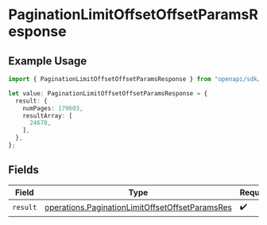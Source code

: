 # PaginationLimitOffsetOffsetParamsResponse

## Example Usage

```typescript
import { PaginationLimitOffsetOffsetParamsResponse } from "openapi/sdk/models/operations";

let value: PaginationLimitOffsetOffsetParamsResponse = {
  result: {
    numPages: 179603,
    resultArray: [
      24678,
    ],
  },
};
```

## Fields

| Field                                                                                                                     | Type                                                                                                                      | Required                                                                                                                  | Description                                                                                                               |
| ------------------------------------------------------------------------------------------------------------------------- | ------------------------------------------------------------------------------------------------------------------------- | ------------------------------------------------------------------------------------------------------------------------- | ------------------------------------------------------------------------------------------------------------------------- |
| `result`                                                                                                                  | [operations.PaginationLimitOffsetOffsetParamsRes](../../../sdk/models/operations/paginationlimitoffsetoffsetparamsres.md) | :heavy_check_mark:                                                                                                        | N/A                                                                                                                       |